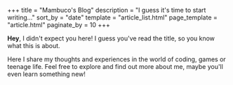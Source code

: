 +++
title = "Mambuco's Blog"
description = "I guess it's time to start writing..."
sort_by = "date"
template = "article_list.html"
page_template = "article.html"
paginate_by = 10
+++

**Hey**, I didn't expect you here!
I guess you've read the title, so you know what this is about.

Here I share my thoughts and experiences in the world of coding, games or teenage life.
Feel free to explore and find out more about me, maybe you'll even learn something new!